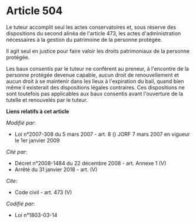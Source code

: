 # Article 504

Le tuteur accomplit seul les actes conservatoires et, sous réserve des dispositions du second alinéa de l'article 473, les
actes d'administration nécessaires à la gestion du patrimoine de la personne protégée. 

Il agit seul en justice pour faire valoir les droits patrimoniaux de la personne protégée. 

Les baux consentis par le tuteur ne confèrent au preneur, à l'encontre de la personne protégée devenue capable, aucun droit
de renouvellement et aucun droit à se maintenir dans les lieux à l'expiration du bail, quand bien même il existerait des
dispositions légales contraires. Ces dispositions ne sont toutefois pas applicables aux baux consentis avant l'ouverture de
la tutelle et renouvelés par le tuteur.

**Liens relatifs à cet article**

_Modifié par_:

  - Loi n°2007-308 du 5 mars 2007 - art. 8 () JORF 7 mars 2007 en vigueur le 1er janvier 2009

_Cité par_:

  - Décret n°2008-1484 du 22 décembre 2008 - art. Annexe 1 (V)
  - Arrêté du 31 janvier 2018 - art. (V)

_Cite_:

  - Code civil - art. 473 (V)

_Codifié par_:

  - Loi n°1803-03-14
